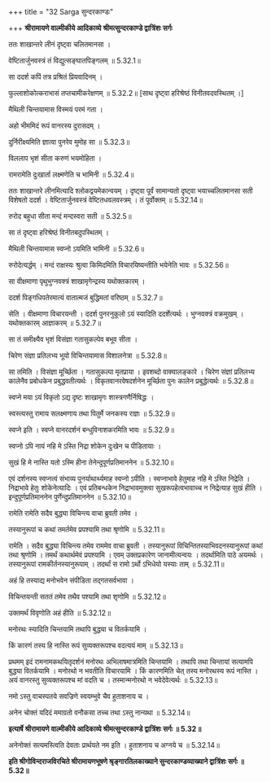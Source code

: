 +++
title = "32 Sarga सुन्दरकाण्डः"

+++
**श्रीरामायणे वाल्मीकीये आदिकाव्ये श्रीमत्सुन्दरकाण्डे द्वात्रिंशः सर्गः**

ततः शाखान्तरे लीनं दृष्ट्वा चलितमानसा ।

वेष्टितार्जुनवस्त्रं तं विद्युत्सङ्घातपिङ्गलम् ॥ 5.32.1॥

सा ददर्श कपिं तत्र प्रश्रितं प्रियवादिनम् ।

फुल्लाशोकोत्कराभासं तप्तचामीकरेक्षणम् ॥ 5.32.2॥ \[साथ दृष्ट्वा हरिश्रेष्ठं विनीतवदवस्थितम् ।\]

मैथिली चिन्तयामास विस्मयं परमं गता ।

अहो भीममिदं रूपं वानरस्य दुरासदम् ।

दुर्निरीक्ष्यमिति ज्ञात्वा पुनरेव मुमोह सा ॥ 5.32.3॥

विललाप भृशं सीता करुणं भयमोहिता ।

रामरामेति दुःखार्ता लक्ष्मणेति च भामिनी ॥ 5.32.4॥

ततः शाखान्तरे लीनमित्यादि श्लोकद्वयमेकान्वयम् । दृष्ट्वा पूर्वं सामान्यतो दृष्ट्वा भयाच्चलितमानसा सती विशेषतो ददर्श । वेष्टितार्जुनवस्त्रं वेष्टितधवलवस्त्रम् । तं पूर्वोक्तम् ॥ 5.32.14॥

रुरोद बहुधा सीता मन्दं मन्दस्वरा सती ॥ 5.32.5॥

सा तं दृष्ट्वा हरिश्रेष्ठं विनीतबदुपस्थितम् ।

मैथिली चिन्तयामास स्वप्नो ऽयमिति भामिनी ॥ 5.32.6॥

रुरोदेत्यर्द्धम् । मन्दं राक्षस्यः श्रुत्वा किमिदमिति विचारयिष्यन्तीति भयेनेति भावः ॥ 5.32.56॥

सा वीक्षमाणा पृथुभुग्नवक्त्रं शाखामृगेन्द्रस्य यथोक्तकारम् ।

ददर्श पिङ्गधिपतेरमात्यं वातात्मजं बुद्धिमतां वरिष्ठम् ॥ 5.32.7॥

सेति । वीक्षमाणा विचारयन्ती । ददर्श पुनरनुकूलो ऽयं स्यादिति ददर्शेत्यर्थः । भुग्नवक्त्रं वक्रमुखम् । यथोक्तकारम् आज्ञाकरम् ॥ 5.32.7॥

सा तं समीक्ष्यैव भृशं विसंज्ञा गतासुकल्पेव बभूव सीता ।

चिरेण संज्ञा प्रतिलभ्य भूयो विचिन्तयामास विशालनेत्रा ॥ 5.32.8॥

सा तमिति । विसंज्ञा मूर्च्छिता । गतासुकल्पा मृतप्राया । इवशब्दो वाक्यालङ्कारे । चिरेण संज्ञां प्रतिलभ्य कालेनैव प्रबोधकेन प्रबुद्धवतीत्यर्थः । विकृतवानरवेषदर्शनेन मूर्च्छिता पुनः कालेन प्रबुद्धेत्यर्थः ॥ 5.32.8॥

स्वप्ने मया ऽयं विकृतो ऽद्य दृष्टः शाखामृगः शास्त्रगणैर्निषिद्धः ।

स्वस्त्यस्तु रामाय सलक्ष्मणाय तथा पितुर्मे जनकस्य राज्ञः ॥ 5.32.9॥

स्वप्ने इति । स्वप्ने वानरदर्शनं बन्धुविनाशकरमिति भावः ॥ 5.32.9॥

स्वप्नो ऽपि नायं नहि मे ऽस्ति निद्रा शोकेन दुःखेन च पीडितायाः ।

सुखं हि मे नास्ति यतो ऽस्मि हीना तेनेन्दुपूर्णप्रतिमाननेन ॥ 5.32.10॥

एवं दर्शनस्य स्वप्नत्वं संभाव्य पुनर्याथार्थ्यमाह स्वप्नो ऽपीति । स्वप्नाभावे हेतुमाह नहि मे ऽस्ति निद्रेति । निद्राभावे हेतुः शोकेनेत्यादिः । एवं प्रतिबन्धकेन निद्राभावमुक्त्वा सुखरूपहेत्वभावाच्च न निद्रेत्याह सुखं हीति । इन्दुपूर्णप्रतिमाननेन पुर्णेन्दुप्रतिमाननेन ॥ 5.32.10॥

रामेति रामेति सदैव बुद्ध्या विचिन्त्य वाचा ब्रुवती तमेव ।

तस्यानुरूपां च कथां तमर्तमेव प्रपश्यामि तथा श्रृणोमि ॥ 5.32.11॥

रामेति । सदैव बुद्ध्या विचिन्त्य तमेव राममेव वाचा ब्रुवती । तस्यानुरूपां विचिन्तितस्याभिवदनस्यानुरूपां कथां तथा श्रृणोमि । तमर्थं कथार्थमेवं प्रपश्यामि । एवम् उक्तप्रकारेण जानामीत्यन्वयः । तदर्थामिति पाठे अयमर्थः । तस्यानुरूपां रामकीर्तनस्यानुरूपाम् । तदर्थां स रामो ऽर्थो ऽभिधेयो यस्याः ताम् ॥ 5.32.11॥

अहं हि तस्याद्य मनोभवेन संपीडिता तद्गतसर्वभावा ।

विचिन्तयन्ती सततं तमेव तथैव पश्यामि तथा शृणोमि ॥ 5.32.12॥

उक्तमर्थं विवृणोति अहं हीति ॥ 5.32.12॥

मनोरथः स्यादिति चिन्तयामि तथापि बुद्ध्या च वितर्कयामि ।

किं कारणं तस्य हि नास्ति रूपं सुव्यक्तरूपश्च वदत्ययं माम् ॥ 5.32.13॥

प्रथमम् इदं रामनामकथयितृदर्शनं मनोरथः अभिलाषमात्रमिति चिन्तयामि । तथापि तथा चिन्तायां सत्यामपि बुद्ध्या वितर्कयामि । मनोरथो न भवतीति विचारयामि । किं कारणमिति चेत् तस्य मनोरथस्य रूपं नास्ति । अयं वानरस्तु सुव्यक्तरूपश्च मां वदति च । तस्मान्मनोरथो न भवेदेवेत्यर्थः ॥ 5.32.13॥

नमो ऽस्तु वाचस्पतये सवज्रिणे स्वयम्भुवे चैव हुताशनाय च ।

अनेन चोक्तं यदिदं ममाग्रतो वनौकसा तच्च तथा ऽस्तु नान्यथा ॥ 5.32.14॥

**इत्यार्षे श्रीरामायणे वाल्मीकीये आदिकाव्ये श्रीमत्सुन्दरकाण्डे द्वात्रिंशः सर्गः ॥ 5.32॥**

अनेनोक्तं सत्यमस्त्विति देवताः प्रार्थयते नम इति । हुताशनाय च अग्नये च ॥ 5.32.14॥

**इति श्रीगोविन्दराजविरचिते श्रीरामायणभूषणे श्रृङ्गारतिलकाख्याने सुन्दरकाण्डव्याख्याने द्वात्रिंशः सर्गः ॥ 5.32॥**
